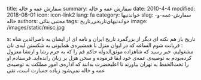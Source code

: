 title: سفارش عمه و خاله
summary: سفارش عمه و خاله
date: 2010-4-4
modified: 2018-08-01
icon:  icon-link2
lang: fa
category: خواندنیها
slug: سفارش-عمه-و-خاله
authors: مجتبی بنائی
tags: خواندنیهای‌تاریخی,تاریخ
image: /images/static/misc.jpg

s: تاریخ باز هم نکته ای دیگر از بزرگمرد تاریخ ایران و نامه ای از ایشان به ناصرالدین شاه :  قربانت شوم الساعه که در ایوان منزل با همشیره‌ی همایونی به شکستن لبه‌ی نان مشغولیم، خبر رسید که شاهزاده موثق‌الدوله حاکم قم را که به جرم رشا و ارتشا معزول کرده‌بودم به توصیه‌ی عمه‌ی خود ابقا فرموده و سخن هزل بر زبان رانده‌اید. فرستادم او را تحت‌الحفظ به تهران بیاورند تا اعلیحضرت بدانند که اداره‌ی امور مملکت به توصیه‌ی عمه و خاله نمی‌شود  زیاده جسارت است، تقی